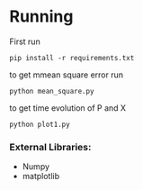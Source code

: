 # Running

First run
```
pip install -r requirements.txt
```

to get mmean square error run

```
python mean_square.py
```

to get time evolution of P and X

```
python plot1.py
```

### External Libraries:

- Numpy
- matplotlib